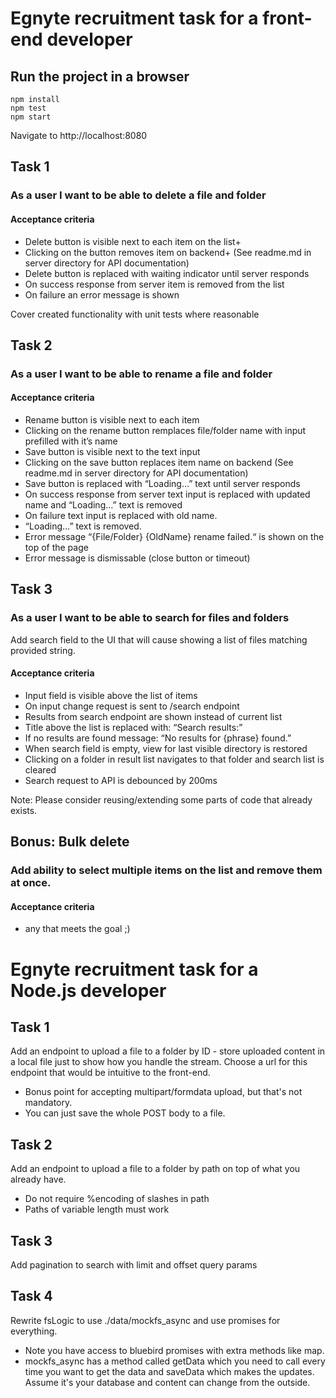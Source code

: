 # Egnyte recruitment task for a front-end developer


## Run the project in a browser
```
npm install
npm test
npm start
```
Navigate to http://localhost:8080


## Task 1
### As a user I want to be able to delete a file and folder
#### Acceptance criteria
* Delete button is visible next to each item on the list+
* Clicking on the button removes item on backend+
(See readme.md in server directory for API documentation)
* Delete button is replaced with waiting indicator until server responds
* On success response from server item is removed from the list
* On failure an error message is shown


Cover created functionality with unit tests where reasonable

## Task 2
### As a user I want to be able to rename a file and folder
#### Acceptance criteria
* Rename button is visible next to each item
* Clicking on the rename button remplaces file/folder name with input prefilled with it’s name
* Save button is visible next to the text input
* Clicking on the save button replaces item name on backend
(See readme.md in server directory for API documentation)
* Save button is replaced with “Loading…” text until server responds
* On success response from server text input is replaced with updated name and “Loading…” text is removed
* On failure text input is replaced with old name.
* “Loading…” text is removed.
* Error message “{File/Folder} {OldName} rename failed.“ is shown on the top of the page
* Error message is dismissable (close button or timeout)

## Task 3
### As a user I want to be able to search for files and folders

Add search field to the UI that will cause showing a list of files matching provided string.
#### Acceptance criteria
* Input field is visible above the list of items
* On input change request is sent to /search endpoint
* Results from search endpoint are shown instead of current list
* Title above the list is replaced with: “Search results:”
* If no results are found message: “No results for {phrase} found.”
* When search field is empty, view for last visible directory is restored
* Clicking on a folder in result list navigates to that folder and search list is cleared
* Search request to API is debounced by 200ms

Note: Please consider reusing/extending some parts of code that already exists.

## Bonus: Bulk delete
### Add ability to select multiple items on the list and remove them at once.
#### Acceptance criteria
* any that meets the goal ;)


# Egnyte recruitment task for a Node.js developer

## Task 1
Add an endpoint to upload a file to a folder by ID - store uploaded content in a local file just to show how you handle the stream. Choose a url for this endpoint that would be intuitive to the front-end.
 - Bonus point for accepting multipart/formdata upload, but that's not mandatory.
 - You can just save the whole POST body to a file.

## Task 2
Add an endpoint to upload a file to a folder by path on top of what you already have.
 - Do not require %encoding of slashes in path
 - Paths of variable length must work

## Task 3
Add pagination to search with limit and offset query params

## Task 4
Rewrite fsLogic to use ./data/mockfs_async and use promises for everything.
 - Note you have access to bluebird promises with extra methods like map.
 - mockfs_async has a method called getData which you need to call every time you want to get the data and saveData which makes the updates. Assume it's your database and content can change from the outside.
